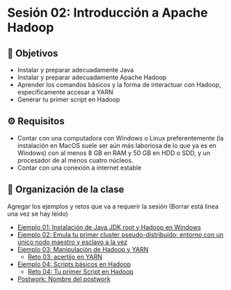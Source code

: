 
# Sesión 02: Introducción a Apache Hadoop

## :dart: Objetivos


- Instalar y preparar adecuadamente Java
- Instalar y preparar adecuadamente Apache Hadoop 
- Aprender los comandos básicos y la forma de interactuar con Hadoop, específicamente accesar a YARN
- Generar tu primer script en Hadoop

## ⚙ Requisitos

+ Contar con una computadora con Windows o Linux preferentemente (la instalación en MacOS suele ser aún más laboriosa de lo que ya es en Windows) con al menos 8 GB en RAM y 50 GB en HDD o SDD, y un procesador de al menos cuatro núcleos.
+ Contar con una conexión a internet estable



## 📂 Organización de la clase

Agregar los ejemplos y retos que va a requerir la sesión (Borrar está linea una vez se hay leido)

- [Ejemplo 01:  Instalación de Java JDK root y Hadoop en Windows](./Ejemplo-01/README.md)
- [Ejemplo 02: Emula tu primer cluster pseudo-distribuido: entorno con un único nodo maestro y esclavo a la vez](./Ejemplo-02/README.md)
- [Ejemplo 03: Manipulación de Hadoop y YARN](./Ejemplo-03/README.md)
    - [Reto 03: acertijo en YARN](./Reto-03/README.md)
- [Ejemplo 04: Scripts básicos en Hadoop](./Ejemplo-04/README.md)
    - [Reto 04: Tu primer Script en Hadoop](./Reto-04/README.md)
- [Postwork: Nombre del postwork](./Postwork/README.md)




